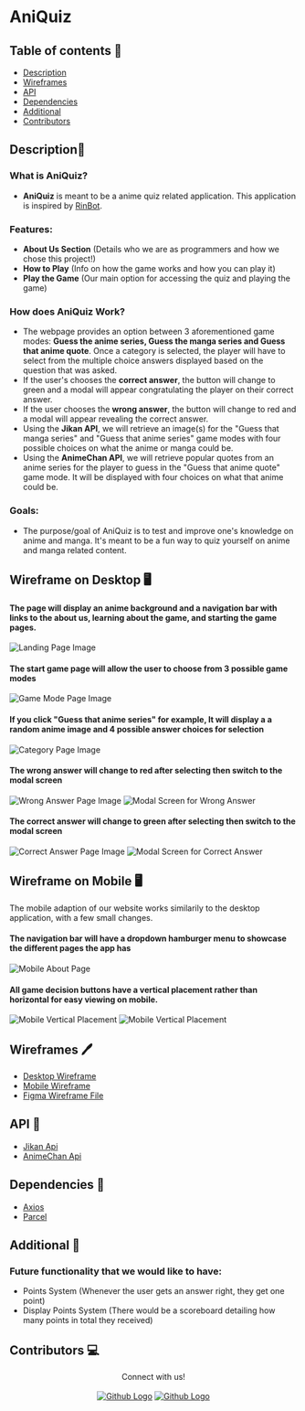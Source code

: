 # AniQuiz

## Table of contents 📰
* [Description](#description)
* [Wireframes](#wireframes)
* [API](#api)
* [Dependencies](#dependencies)
* [Additional](#additional)
* [Contributors](#contributors)

## Description📜

### What is AniQuiz?
* **AniQuiz** is meant to be a anime quiz related application. This application is inspired by [RinBot](https://rinbot.moe/).

### Features:
* **About Us Section** (Details who we are as programmers and how we chose this project!)
* **How to Play** (Info on how the game works and how you can play it)
* **Play the Game** (Our main option for accessing the quiz and playing the game) 

### How does AniQuiz Work? 
*  The webpage provides an option between 3 aforementioned game modes: **Guess the anime series, Guess the manga series and Guess that anime quote**.  Once a category is selected, the player will have to select from the multiple choice answers displayed based on the question that was asked. 
*  If the user's chooses the **correct answer**, the button will change to green and a modal will appear congratulating the player on their correct answer. 
*  If the user chooses the **wrong answer**, the button will change to red and a modal will appear revealing the correct answer. 
*  Using the **Jikan API**, we will retrieve an image(s) for the "Guess that manga series" and "Guess that anime series" game modes with four possible choices on what the anime or manga could be. 
*  Using the **AnimeChan API**, we will retrieve popular quotes from an anime series for the player to guess in the "Guess that anime quote" game mode. It will be displayed with four choices on what that anime could be. 


### Goals:

* The purpose/goal of AniQuiz is to test and improve one's knowledge on anime and manga. It's meant to be a fun way to quiz yourself on anime and manga related content. 

## Wireframe on Desktop 🖥️

#### The page will display an anime background and a navigation bar with links to the about us, learning about the game, and starting the game pages. 
![Landing Page Image](wireframes/desktop/Desktop-01.jpg)

#### The start game page will allow the user to choose from 3 possible game modes
![Game Mode Page Image](wireframes/desktop/Desktop-10.jpg)

#### If you click "Guess that anime series" for example, It will display a a random anime image and 4 possible answer choices for selection
![Category Page Image](wireframes/desktop/Desktop-03.png)

#### The wrong answer will change to red after selecting then switch to the modal screen
![Wrong Answer Page Image](wireframes/desktop/Desktop-04.jpg)
![Modal Screen for Wrong Answer](wireframes/desktop/Desktop-06.jpg)

#### The correct answer will change to green after selecting then switch to the modal screen
![Correct Answer Page Image](wireframes/desktop/Desktop-05.jpg)
![Modal Screen for Correct Answer](wireframes/desktop/Desktop-08.jpg)

## Wireframe on Mobile 🖥️

The mobile adaption of our website works similarily to the desktop application, with a few small changes. 

#### The navigation bar will have a dropdown hamburger menu to showcase the different pages the app has
![Mobile About Page](wireframes/mobile/mobile-02.jpg)

#### All game decision buttons have a vertical placement rather than horizontal for easy viewing on mobile. 
![Mobile Vertical Placement](wireframes/mobile/mobile-04.jpg)
![Mobile Vertical Placement](wireframes/mobile/mobile-08.jpg)



## Wireframes 🖊️
- [Desktop Wireframe](wireframes/desktop)
- [Mobile Wireframe](wireframes/mobile)
- [Figma Wireframe File](https://www.figma.com/file/2NqUqIVdoXK33r0yTomNqV/Wireframe_Project_1?node-id=11%3A17)

## API 📝
- [Jikan Api](https://jikan.moe/)
- [AnimeChan Api](https://animechan.vercel.app/) 

## Dependencies 📇
- [Axios](https://github.com/axios/axios)
- [Parcel](https://parceljs.org/)

## Additional 💭
### Future functionality that we would like to have: 
- Points System (Whenever the user gets an answer right, they get one point) 
- Display Points System (There would be a scoreboard detailing how many points in total they received)

## Contributors 💻
<div align="center">
Connect with us! 
</div>
<br>
<div align="center">

<span>
<a href="https://github.com/hydeiablakey" target="_blank">
<img alt="Github Logo" src="icons/hydeia_logo.jpg" /></a>
</span>

<span>
<a href="https://github.com/tapia81" target="_blank">
<img alt="Github Logo" src="icons/anthony_logo.jpg"  /></a>
</span>

</div>
